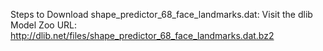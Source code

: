 Steps to Download shape_predictor_68_face_landmarks.dat:
Visit the dlib Model Zoo
URL: http://dlib.net/files/shape_predictor_68_face_landmarks.dat.bz2
